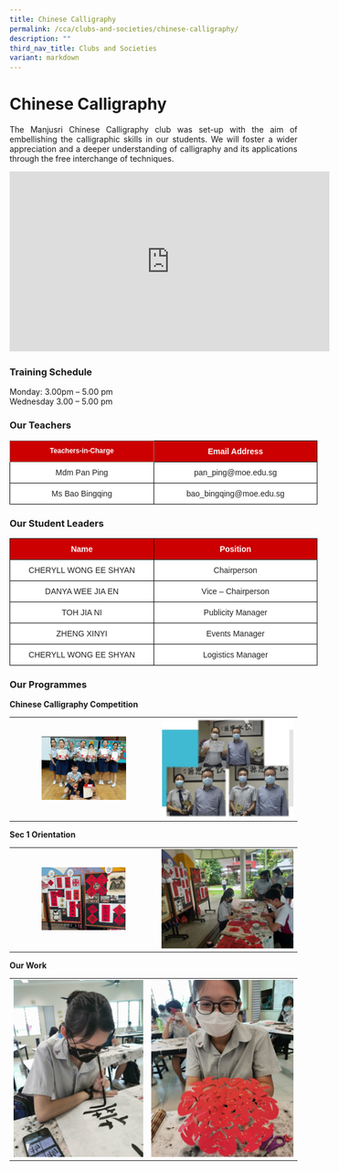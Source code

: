 ```yaml
---
title: Chinese Calligraphy
permalink: /cca/clubs-and-societies/chinese-calligraphy/
description: ""
third_nav_title: Clubs and Societies
variant: markdown
---
```

# **Chinese Calligraphy**

<p style="text-align: justify;">The Manjusri Chinese Calligraphy club was set-up with the aim of embellishing the calligraphic skills in our students. We will foster a wider appreciation and a deeper understanding of calligraphy and its applications through the free interchange of techniques.</p>

<iframe allowfullscreen="" allow="accelerometer; autoplay; clipboard-write; encrypted-media; gyroscope; picture-in-picture; web-share" frameborder="0" title="YouTube video player" src="https://www.youtube.com/embed/lTp5SRdBpBU" height="315" width="560"></iframe>

### **Training Schedule**

Monday: 3.00pm – 5.00 pm&nbsp;   
Wednesday 3.00 – 5.00 pm

### **Our Teachers**

<style type="text/css">
.tg  {border-collapse:collapse;border-spacing:0;}
.tg td{border-color:black;border-style:solid;border-width:1px;font-family:Arial, sans-serif;font-size:14px;
  overflow:hidden;padding:10px 5px;word-break:normal;}
.tg th{border-color:black;border-style:solid;border-width:1px;font-family:Arial, sans-serif;font-size:14px;
  font-weight:normal;overflow:hidden;padding:10px 5px;word-break:normal;}
.tg .tg-8e1l{background-color:#C00;border-color:inherit;color:#FFF;font-size:12px;font-weight:bold;text-align:center;
  vertical-align:top}
.tg .tg-xu5m{background-color:#C00;color:#FFF;font-weight:bold;text-align:center;vertical-align:top}
.tg .tg-a3j2{background-color:#FFF;color:#222;text-align:center;vertical-align:middle}
</style>
<table class="tg" style="undefined;table-layout: fixed; width: 700px">
<colgroup>
<col style="width: 252px">
<col style="width: 286px">
</colgroup>
<thead>
  <tr>
    <th class="tg-8e1l">Teachers-in-Charge</th>
    <th class="tg-xu5m">Email Address</th>
  </tr>
</thead>
<tbody>
  <tr>
    <td class="tg-a3j2"><span style="color:#222;background-color:transparent">Mdm Pan Ping</span></td>
    <td class="tg-a3j2"><span style="color:#222;background-color:transparent">pan_ping@moe.edu.sg</span></td>
  </tr>
  <tr>
    <td class="tg-a3j2"><span style="color:#222;background-color:transparent">Ms Bao Bingqing</span></td>
    <td class="tg-a3j2"><span style="color:#222;background-color:transparent">bao_bingqing@moe.edu.sg</span></td>
  </tr>

</tbody>
</table>


### **Our Student Leaders**

<style type="text/css">
.tg  {border-collapse:collapse;border-spacing:0;}
.tg td{border-color:black;border-style:solid;border-width:1px;font-family:Arial, sans-serif;font-size:14px;
  overflow:hidden;padding:10px 5px;word-break:normal;}
.tg th{border-color:black;border-style:solid;border-width:1px;font-family:Arial, sans-serif;font-size:14px;
  font-weight:normal;overflow:hidden;padding:10px 5px;word-break:normal;}
.tg .tg-xu5m{background-color:#C00;color:#FFF;font-weight:bold;text-align:center;vertical-align:top}
.tg .tg-a3j2{background-color:#FFF;color:#222;text-align:center;vertical-align:middle}
.tg .tg-lygy{background-color:#FFF;color:#222;text-align:center;vertical-align:top}
</style>
<table class="tg" style="undefined;table-layout: fixed; width: 700px">
<colgroup>
<col style="width: 252px">
<col style="width: 286px">
</colgroup>
<thead>
  <tr>
    <th class="tg-xu5m">Name</th>
    <th class="tg-xu5m">Position</th>
  </tr>
</thead>
<tbody>
  <tr>
    <td class="tg-a3j2"><span style="color:#222;background-color:transparent">CHERYLL WONG EE SHYAN </span></td>
    <td class="tg-lygy">Chairperson<span style="color:#222;background-color:transparent"> </span></td>
  </tr>
  <tr>
    <td class="tg-a3j2"><span style="color:#222;background-color:transparent">DANYA WEE JIA EN</span></td>
    <td class="tg-a3j2"><span style="color:#222;background-color:transparent">Vice – Chairperson</span></td>
  </tr>
	 <tr>
    <td class="tg-a3j2"><span style="color:#222;background-color:transparent">TOH JIA NI</span></td>
    <td class="tg-a3j2"><span style="color:#222;background-color:transparent">Publicity Manager</span></td>
  </tr>
	 <tr>
    <td class="tg-a3j2"><span style="color:#222;background-color:transparent">ZHENG XINYI</span></td>
    <td class="tg-a3j2"><span style="color:#222;background-color:transparent">Events Manager
</span></td>
  </tr>
	 <tr>
    <td class="tg-a3j2"><span style="color:#222;background-color:transparent">CHERYLL WONG EE SHYAN</span></td>
    <td class="tg-a3j2"><span style="color:#222;background-color:transparent">Logistics Manager</span></td>
  </tr>
</tbody>
</table>


### Our Programmes

**Chinese Calligraphy Competition**


|   |   | 
|:---:|:---:|
| <img src="/images/Cca/Chinese%20Calligraphy/achievement%202.jpg" style="width:60%">   | ![](/images/Cca/Chinese%20Calligraphy/achievement%203.jpg)   |


**Sec 1 Orientation**

|   |   |   
|:---:|:---:|
|  <img src="/images/Cca/Chinese%20Calligraphy/orientation%20%201.jpg" style="width:60%"> |      ![](/images/Cca/Chinese%20Calligraphy/orientation%20%203.jpg) |

**Our Work**

|   |   | 
|:---:|:---:|
|  ![](/images/Cca/Chinese%20Calligraphy/our%20work%20%201.png) |   ![](/images/Cca/Chinese%20Calligraphy/our%20work%20%202.png)   |